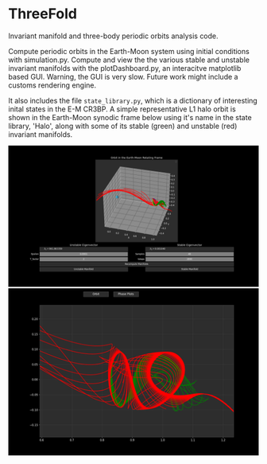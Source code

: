# ThreeFold
Invariant manifold and three-body periodic orbits analysis code.

Compute periodic orbits in the Earth-Moon system using initial conditions with simulation.py. Compute and view the the various stable and unstable invariant manifolds with the plotDashboard.py, an interacitve matplotlib based GUI. Warning, the GUI is very slow. Future work might include a customs rendering engine.  


It also includes the file `state_library.py`, which is a dictionary of interesting inital states in the E-M CR3BP. A simple representative L1 halo orbit is shown in the Earth-Moon synodic frame below using it's name in the state library, 'Halo', along with some of its stable (green) and unstable (red) invariant manifolds.

![3D Synodic Frame](./Pictures/ThreeFold.png)
![2D Manifolds](./Pictures/ThreeFold_PhasePlot.png)

